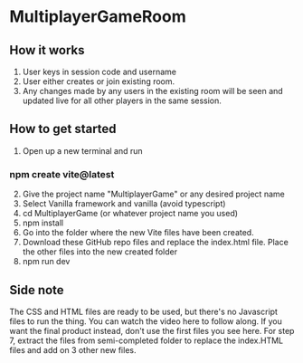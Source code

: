 # MultiplayerGameRoom

## How it works
1. User keys in session code and username
2. User either creates or join existing room.
3. Any changes made by any users in the existing room will be seen and updated live for all other players in the same session.

## How to get started
1. Open up a new terminal and run
###  npm create vite@latest
2. Give the project name "MultiplayerGame" or any desired project name
3. Select Vanilla framework and vanilla (avoid typescript)
4. cd MultiplayerGame (or whatever project name you used)
5. npm install
6. Go into the folder where the new Vite files have been created.
7. Download these GitHub repo files and replace the index.html file. Place the other files into the new created folder
8. npm run dev

## Side note
The CSS and HTML files are ready to be used, but there's no Javascript files to run the thing. You can watch the video here to follow along. If you want the final product instead, don't use the first files you see here. For step 7, extract the files from semi-completed folder to replace the index.HTML files and add on 3 other new files.
